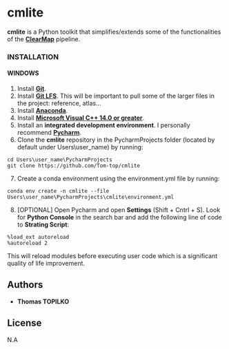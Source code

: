# cmlite

**cmlite** is a Python toolkit that simplifies/extends some of the functionalities of the [**ClearMap**](https://github.com/ChristophKirst/ClearMap2) pipeline.

### INSTALLATION
#### WINDOWS
1)	Install [**Git**](https://git-scm.com/downloads).
2)	Install [**Git LFS**](https://git-lfs.com/). This will be important to pull some of the larger files in the project: reference, atlas…
3)	Install [**Anaconda**](https://www.anaconda.com/download).
4)	Install [**Microsoft Visual C++ 14.0 or greater**](https://visualstudio.microsoft.com/visual-cpp-build-tools/).
5)	Install an **integrated development environment**. I personally recommend [**Pycharm**](https://www.jetbrains.com/pycharm/download/?section=windows).
6)	Clone the **cmlite** repository in the PycharmProjects folder (located by default under Users\user_name) by running:
```
cd Users\user_name\PycharmProjects
git clone https://github.com/Tom-top/cmlite
```
7)	Create a conda environment using the environment.yml file by running:
```
conda env create -n cmlite --file Users\user_name\PycharmProjects\cmlite\environment.yml
```
8)	[OPTIONAL] Open Pycharm and open **Settings** (Shift + Cntrl + S). Look for **Python Console** in the search bar and add the following line of code to **Strating Script**:
```
%load_ext autoreload
%autoreload 2
```
This will reload modules before executing user code which is a significant quality of life improvement.

## Authors

* **Thomas TOPILKO**

## License

N.A